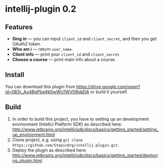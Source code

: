 # intellij-plugin 0.2

## Features
* **Sing in** — you can input `client_id` and `client_secret`, and then you get OAuth2 token.
* **Who am i** — return `user_name`.
* **Client info** — print your `client_id` and `client_secret`.
* **Choose a course** — print main info about a course.

## Install
You can download this plugin from https://drive.google.com/open?id=0B3r_Au4BpPbwNi0wWU1WV09qbDA or build it yourself.

## Build
1. In order to build this project, you have to setting up an development environment (IntelliJ Platform SDK) as described here: http://www.jetbrains.org/intellij/sdk/docs/basics/getting_started/setting_up_environment.html
2. Clone project, e.g. using `git clone https://github.com/StepicOrg/intellij-plugin.git`. 
3. Deploy the plugin as described here: http://www.jetbrains.org/intellij/sdk/docs/basics/getting_started/deploying_plugin.html
